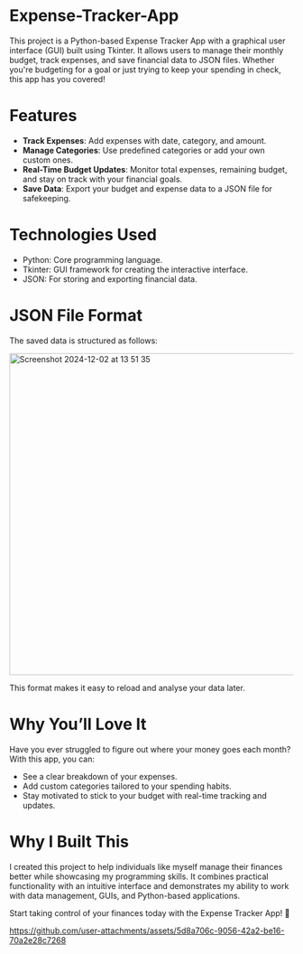 # Expense-Tracker-App
This project is a Python-based Expense Tracker App with a graphical user interface (GUI) built using Tkinter. It allows users to manage their monthly budget, track expenses, and save financial data to JSON files. Whether you're budgeting for a goal or just trying to keep your spending in check, this app has you covered!

# Features
- **Track Expenses**: Add expenses with date, category, and amount.
- **Manage Categories**: Use predefined categories or add your own custom ones.
- **Real-Time Budget Updates**: Monitor total expenses, remaining budget, and stay on track with your financial goals.
- **Save Data**: Export your budget and expense data to a JSON file for safekeeping.

# Technologies Used
- Python: Core programming language.
- Tkinter: GUI framework for creating the interactive interface.
- JSON: For storing and exporting financial data.

# JSON File Format
The saved data is structured as follows:

<img width="570" alt="Screenshot 2024-12-02 at 13 51 35" src="https://github.com/user-attachments/assets/cf1fe329-1aec-4e83-b80d-aadcec74746a">

This format makes it easy to reload and analyse your data later.

# Why You’ll Love It
Have you ever struggled to figure out where your money goes each month? With this app, you can:
- See a clear breakdown of your expenses.
- Add custom categories tailored to your spending habits.
- Stay motivated to stick to your budget with real-time tracking and updates.

# Why I Built This
I created this project to help individuals like myself manage their finances better while showcasing my programming skills. It combines practical functionality with an intuitive interface and demonstrates my ability to work with data management, GUIs, and Python-based applications.

Start taking control of your finances today with the Expense Tracker App! 🚀

https://github.com/user-attachments/assets/5d8a706c-9056-42a2-be16-70a2e28c7268

